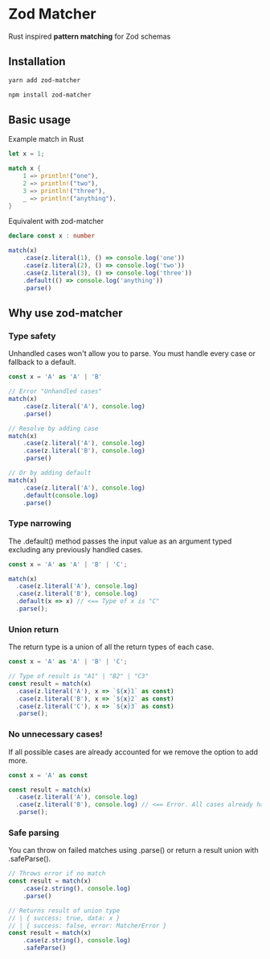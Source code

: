 # Zod Matcher

Rust inspired **pattern matching** for Zod schemas

## Installation

```bash
yarn add zod-matcher
```

```bash
npm install zod-matcher
```

## Basic usage
Example match in Rust

``` rust
let x = 1;

match x {
    1 => println!("one"),
    2 => println!("two"),
    3 => println!("three"),
    _ => println!("anything"),
}
```

Equivalent with zod-matcher

``` typescript
declare const x : number

match(x)
    .case(z.literal(1), () => console.log('one'))
    .case(z.literal(2), () => console.log('two'))
    .case(z.literal(3), () => console.log('three'))
    .default(() => console.log('anything'))
    .parse()
```

## Why use zod-matcher

### Type safety
Unhandled cases won't allow you to parse. You must handle every case or fallback to a default.

``` typescript
const x = 'A' as 'A' | 'B'

// Error "Unhandled cases"
match(x)
    .case(z.literal('A'), console.log)
    .parse()

// Resolve by adding case
match(x)
    .case(z.literal('A'), console.log)
    .case(z.literal('B'), console.log)
    .parse()

// Or by adding default
match(x)
    .case(z.literal('A'), console.log)
    .default(console.log)
    .parse()
```

### Type narrowing
The .default() method passes the input value as an argument typed excluding any previously handled cases.

``` typescript
const x = 'A' as 'A' | 'B' | 'C';

match(x)
  .case(z.literal('A'), console.log)
  .case(z.literal('B'), console.log)
  .default(x => x) // <== Type of x is "C"
  .parse();
```

### Union return
The return type is a union of all the return types of each case.

``` typescript
const x = 'A' as 'A' | 'B' | 'C';

// Type of result is "A1" | "B2" | "C3"
const result = match(x)
  .case(z.literal('A'), x => `${x}1` as const)
  .case(z.literal('B'), x => `${x}2` as const)
  .case(z.literal('C'), x => `${x}3` as const)
  .parse();
```

### No unnecessary cases!
If all possible cases are already accounted for we remove the option to add more.

``` typescript
const x = 'A' as const

const result = match(x)
  .case(z.literal('A'), console.log)
  .case(z.literal('B'), console.log) // <== Error. All cases already handled
  .parse();
```

### Safe parsing
You can throw on failed matches using .parse() or return a result union with .safeParse().

``` typescript
// Throws error if no match
const result = match(x)
    .case(z.string(), console.log)
    .parse()

// Returns result of union type
// | { success: true, data: x }
// | { success: false, error: MatcherError }
const result = match(x)
    .case(z.string(), console.log)
    .safeParse()
```